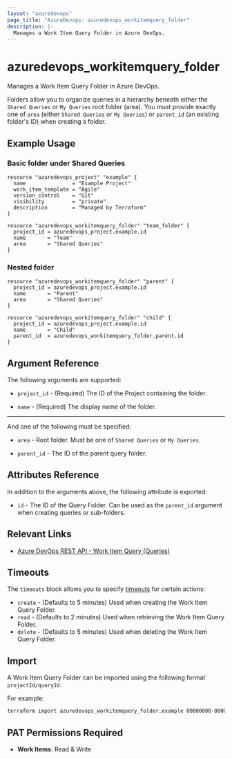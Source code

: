 ```yaml
---
layout: "azuredevops"
page_title: "AzureDevops: azuredevops_workitemquery_folder"
description: |-
  Manages a Work Item Query Folder in Azure DevOps.
---
```


# azuredevops_workitemquery_folder

Manages a Work Item Query Folder in Azure DevOps.

Folders allow you to organize queries in a hierarchy beneath either the `Shared Queries` or `My Queries` root folder (area).
You must provide exactly one of `area` (either `Shared Queries` or `My Queries`) or `parent_id` (an existing folder's ID) when creating a folder.

## Example Usage

### Basic folder under Shared Queries

```hcl
resource "azuredevops_project" "example" {
  name               = "Example Project"
  work_item_template = "Agile"
  version_control    = "Git"
  visibility         = "private"
  description        = "Managed by Terraform"
}

resource "azuredevops_workitemquery_folder" "team_folder" {
  project_id = azuredevops_project.example.id
  name       = "Team"
  area       = "Shared Queries"
}
```

### Nested folder

```hcl
resource "azuredevops_workitemquery_folder" "parent" {
  project_id = azuredevops_project.example.id
  name       = "Parent"
  area       = "Shared Queries"
}

resource "azuredevops_workitemquery_folder" "child" {
  project_id = azuredevops_project.example.id
  name       = "Child"
  parent_id  = azuredevops_workitemquery_folder.parent.id
}
```

## Argument Reference

The following arguments are supported:

* `project_id` - (Required) The ID of the Project containing the folder.

* `name` - (Required) The display name of the folder.

---

And one of the following must be specified:

* `area` - Root folder. Must be one of `Shared Queries` or `My Queries`.

* `parent_id` - The ID of the parent query folder.

## Attributes Reference

In addition to the arguments above, the following attribute is exported:

* `id` - The ID of the Query Folder. Can be used as the `parent_id` argument when creating queries or sub-folders.

## Relevant Links

* [Azure DevOps REST API - Work Item Query (Queries)](https://learn.microsoft.com/en-us/rest/api/azure/devops/wit/queries?view=azure-devops-rest-7.1)

## Timeouts

The `timeouts` block allows you to specify [timeouts](https://developer.hashicorp.com/terraform/language/resources/syntax#operation-timeouts) for certain actions:

* `create` - (Defaults to 5 minutes) Used when creating the Work Item Query Folder.
* `read` - (Defaults to 2 minutes) Used when retrieving the Work Item Query Folder.
* `delete` - (Defaults to 5 minutes) Used when deleting the Work Item Query Folder.

## Import

A Work Item Query Folder can be imported using the following format `projectId/queryId`.

For example:

```sh
terraform import azuredevops_workitemquery_folder.example 00000000-0000-0000-0000-000000000000/00000000-0000-0000-0000-000000000000
```

## PAT Permissions Required

* **Work Items**: Read & Write
